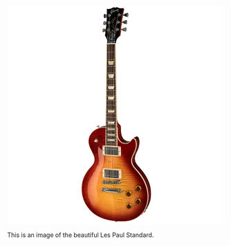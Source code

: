 ![Image of a beautiful Les Paul](https://github.com/kainary91/markdown-portfolio/blob/add-images-links/gibson-les-paul-standard-heritage-cherry-sunburst-10109188.jpg)

This is an image of the beautiful Les Paul Standard.
